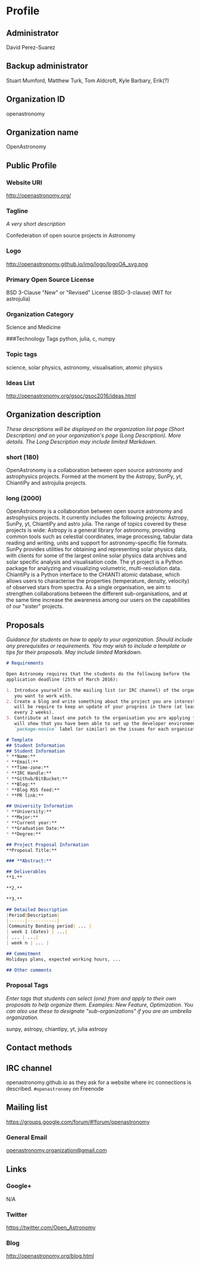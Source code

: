 # Profile

## Administrator
David Perez-Suarez

## Backup administrator
Stuart Mumford, Matthew Turk, Tom Aldcroft, Kyle Barbary, Erik(?)

## Organization ID
openastronomy

## Organization name
OpenAstronomy

## Public Profile

### Website URl
http://openastronomy.org/

### Tagline

*A very short description*

Confederation of open source projects in Astronomy

### Logo
http://openastronomy.github.io/img/logo/logoOA_svg.png

### Primary Open Source License
BSD 3-Clause "New" or "Revised" License (BSD-3-clause)
(MIT for astrojulia)

### Organization Category
Science and Medicine

###Technology Tags
python, julia, c, numpy

### Topic tags
science, solar physics, astronomy, visualisation, atomic physics

### Ideas List
http://openastronomy.org/gsoc/gsoc2016/ideas.html

## Organization description 

*These descriptions will be displayed on the
organization list page (Short Description) and on your organization's page (Long
Description). More details. The Long Description may include limited Markdown.*

### short (180)

OpenAstronomy is a collaboration between open source
astronomy and astrophysics projects. Formed at the moment by the
Astropy, SunPy, yt, ChiantiPy and  astrojulia projects.

### long (2000)

OpenAstronomy is a collaboration between open source
astronomy and astrophysics projects. It currently includes the following
projects: Astropy, SunPy, yt, ChiantiPy and  astro julia. 
The range of topics covered by these projects is wide: Astropy is a general
library for astronomy, providing common tools such as celestial coordinates,
image processing, tabular data reading and writing, units and support for
astronomy-specific file formats. 
SunPy provides utilities for obtaining and representing solar physics data, with
clients for some of the largest online solar physics data archives and solar
specific analysis and visualisation code. 
The yt project is a Python package for analyzing and visualizing volumetric,
multi-resolution data. ChiantiPy is a Python interface to the CHIANTI atomic
database, which allows users to characterise the properties (temperature,
density, velocity) of observed stars from spectra.
As a single organisation, we aim to strengthen collaborations
between the different sub-organisations, and at the same time increase the
awareness among our users on the capabilities of our "sister" projects.

## Proposals
*Guidance for students on how to apply to your organization. Should include any prerequisites or requirements. You may wish to include a template or tips for their proposals. May include limited Markdown.*

```markdown
# Requirements

Open Astronomy requires that the students do the following before the
application deadline (25th of March 2016):

1. Introduce yourself in the mailing list (or IRC channel) of the organisation
   you want to work with.
2. Create a blog and write something about the project you are interested. You
   will be require to keep an update of your progress in there (at least one post
   every 2 weeks).
3. Contribute at least one patch to the organisation you are applying for. This
   will show that you have been able to set up the developer environment. Check the
   `package-novice` label (or similar) on the issues for each organisation.

# Template
## Student Information
## Student Information
* **Name:** 
* **Email:** 
* **Time-zone:**
* **IRC Handle:**
* **Github/BitBucket:**
* **Blog:** 
* **Blog RSS feed:**
* **PR link:**

## University Information
* **University:**
* **Major:**
* **Current year:**
* **Graduation Date:**
* **Degree:**

## Project Proposal Information
**Proposal Title:**

### **Abstract:**

## Deliverables
**1.**

**2.**

**3.**

## Detailed Description
|Period|Description|
|------|-----------|
|Community Bonding period| ... |
| week 1 (dates) | ...|
| ... | ...|
| week n | ... |

## Commitment
Holidays plans, expected working hours, ...

## Other comments

```
### Proposal Tags
*Enter tags that students can select (one) from and apply to their own proposals to help organize them. Examples: New Feature, Optimization. You can also use these to designate "sub-organizations" if you are an umbrella organization.*

sunpy, astropy, chiantipy, yt, julia astropy

## Contact methods

## IRC channel

openastronomy.github.io as they ask for a website where irc connections is described.
```#openastronomy``` on Freenode

## Mailing list

https://groups.google.com/forum/#!forum/openastronomy 

### General Email

openastronomy.organization@gmail.com

## Links
### Google+
N/A

### Twitter
https://twitter.com/Open_Astronomy

### Blog
http://openastronomy.org/blog.html


